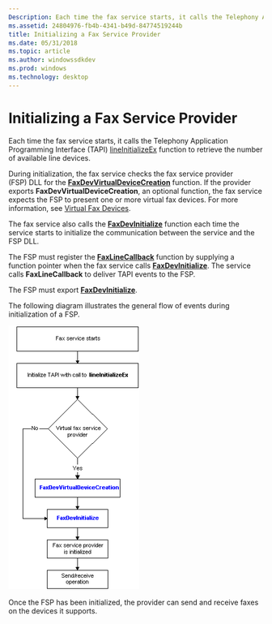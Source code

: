 ```yaml
---
Description: Each time the fax service starts, it calls the Telephony Application Programming Interface (TAPI) lineInitializeEx function to retrieve the number of available line devices.
ms.assetid: 24804976-fb4b-4341-b49d-84774519244b
title: Initializing a Fax Service Provider
ms.date: 05/31/2018
ms.topic: article
ms.author: windowssdkdev
ms.prod: windows
ms.technology: desktop
---
```


# Initializing a Fax Service Provider

Each time the fax service starts, it calls the Telephony Application Programming Interface (TAPI) [lineInitializeEx](http://msdn.microsoft.com/library/en-us/tapi/tapi2/lineinitializeex.asp) function to retrieve the number of available line devices.

During initialization, the fax service checks the fax service provider (FSP) DLL for the [**FaxDevVirtualDeviceCreation**](/windows/previous-versions/FaxDev/nf-faxdev-faxdevvirtualdevicecreation?branch=master) function. If the provider exports **FaxDevVirtualDeviceCreation**, an optional function, the fax service expects the FSP to present one or more virtual fax devices. For more information, see [Virtual Fax Devices](-mfax-virtual-fax-devices.md).

The fax service also calls the [**FaxDevInitialize**](/windows/previous-versions/FaxDev/nf-faxdev-faxdevinitialize?branch=master) function each time the service starts to initialize the communication between the service and the FSP DLL.

The FSP must register the [**FaxLineCallback**](/windows/previous-versions/FaxDev/nc-faxdev-pfax_linecallback?branch=master) function by supplying a function pointer when the fax service calls [**FaxDevInitialize**](/windows/previous-versions/FaxDev/nf-faxdev-faxdevinitialize?branch=master). The service calls **FaxLineCallback** to deliver TAPI events to the FSP.

The FSP must export [**FaxDevInitialize**](/windows/previous-versions/FaxDev/nf-faxdev-faxdevinitialize?branch=master).

The following diagram illustrates the general flow of events during initialization of a FSP.

![fax service provider initialization](images/faxsvc2.png)

Once the FSP has been initialized, the provider can send and receive faxes on the devices it supports.

 

 



